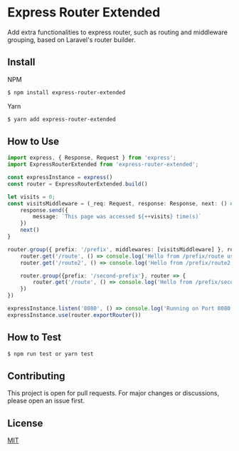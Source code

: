 # Express Router Extended

Add extra functionalities to express router, such as routing and middleware grouping, based on Laravel's router builder.

## Install

NPM

```sh
$ npm install express-router-extended
```

Yarn

```sh
$ yarn add express-router-extended
```

## How to Use

```ts
import express, { Response, Request } from 'express';
import ExpressRouterExtended from 'express-router-extended';

const expressInstance = express()
const router = ExpressRouterExtended.build()

let visits = 0;
const visitsMiddleware = (_req: Request, response: Response, next: () => void) => {
    response.send({
        message: `This page was accessed ${++visits} time(s)`
    })
    next()
}

router.group({ prefix: '/prefix', middlewares: [visitsMiddleware] }, router => {
    router.get('/route', () => console.log('Hello from /prefix/route using visitsMiddleware'))
    router.get('/route2', () => console.log('Hello from /prefix/route2 using visitsMiddleware'))

    router.group({prefix: '/second-prefix'}, router => {
        router.get('/route', () => console.log('Hello from /prefix/second-prefix/route using visitsMiddleware'))
    })
})

expressInstance.listen('8080', () => console.log('Running on Port 8080'))
expressInstance.use(router.exportRouter())
```

## How to Test

```sh
$ npm run test or yarn test
```

## Contributing

This project is open for pull requests. For major changes or discussions, please open an issue first.

## License

[MIT](https://choosealicense.com/licenses/mit/)